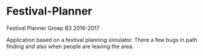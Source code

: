 # Festival-Planner
Festival Planner Groep B3 2016-2017

Application based on a festival planning simulator.
There a few bugs in path finding and also when people are leaving the area.
